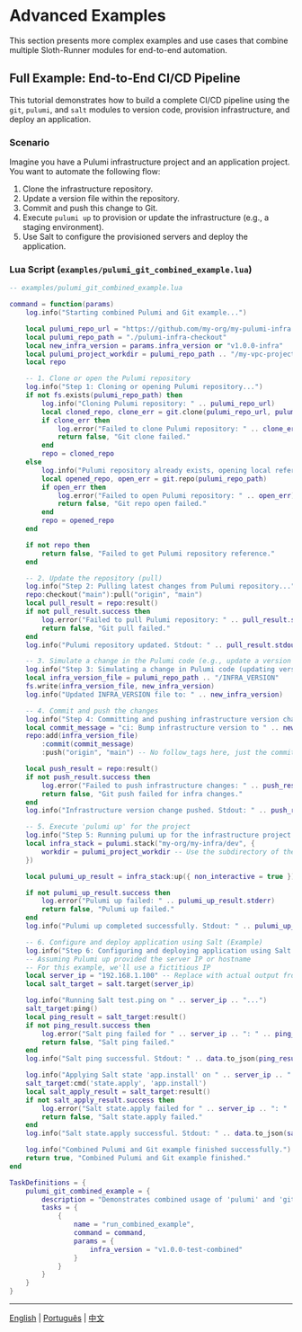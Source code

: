 # Advanced Examples

This section presents more complex examples and use cases that combine multiple Sloth-Runner modules for end-to-end automation.

## Full Example: End-to-End CI/CD Pipeline

This tutorial demonstrates how to build a complete CI/CD pipeline using the `git`, `pulumi`, and `salt` modules to version code, provision infrastructure, and deploy an application.

### Scenario

Imagine you have a Pulumi infrastructure project and an application project. You want to automate the following flow:

1.  Clone the infrastructure repository.
2.  Update a version file within the repository.
3.  Commit and push this change to Git.
4.  Execute `pulumi up` to provision or update the infrastructure (e.g., a staging environment).
5.  Use Salt to configure the provisioned servers and deploy the application.

### Lua Script (`examples/pulumi_git_combined_example.lua`)

```lua
-- examples/pulumi_git_combined_example.lua

command = function(params)
    log.info("Starting combined Pulumi and Git example...")

    local pulumi_repo_url = "https://github.com/my-org/my-pulumi-infra.git" -- Example Pulumi repo
    local pulumi_repo_path = "./pulumi-infra-checkout"
    local new_infra_version = params.infra_version or "v1.0.0-infra"
    local pulumi_project_workdir = pulumi_repo_path .. "/my-vpc-project" -- Subdirectory within the cloned repo
    local repo

    -- 1. Clone or open the Pulumi repository
    log.info("Step 1: Cloning or opening Pulumi repository...")
    if not fs.exists(pulumi_repo_path) then
        log.info("Cloning Pulumi repository: " .. pulumi_repo_url)
        local cloned_repo, clone_err = git.clone(pulumi_repo_url, pulumi_repo_path)
        if clone_err then
            log.error("Failed to clone Pulumi repository: " .. clone_err)
            return false, "Git clone failed."
        end
        repo = cloned_repo
    else
        log.info("Pulumi repository already exists, opening local reference.")
        local opened_repo, open_err = git.repo(pulumi_repo_path)
        if open_err then
            log.error("Failed to open Pulumi repository: " .. open_err)
            return false, "Git repo open failed."
        end
        repo = opened_repo
    end

    if not repo then
        return false, "Failed to get Pulumi repository reference."
    end

    -- 2. Update the repository (pull)
    log.info("Step 2: Pulling latest changes from Pulumi repository...")
    repo:checkout("main"):pull("origin", "main")
    local pull_result = repo:result()
    if not pull_result.success then
        log.error("Failed to pull Pulumi repository: " .. pull_result.stderr)
        return false, "Git pull failed."
    end
    log.info("Pulumi repository updated. Stdout: " .. pull_result.stdout)

    -- 3. Simulate a change in the Pulumi code (e.g., update a version file)
    log.info("Step 3: Simulating a change in Pulumi code (updating version file)...")
    local infra_version_file = pulumi_repo_path .. "/INFRA_VERSION"
    fs.write(infra_version_file, new_infra_version)
    log.info("Updated INFRA_VERSION file to: " .. new_infra_version)

    -- 4. Commit and push the changes
    log.info("Step 4: Committing and pushing infrastructure version change...")
    local commit_message = "ci: Bump infrastructure version to " .. new_infra_version
    repo:add(infra_version_file)
        :commit(commit_message)
        :push("origin", "main") -- No follow_tags here, just the commit

    local push_result = repo:result()
    if not push_result.success then
        log.error("Failed to push infrastructure changes: " .. push_result.stderr)
        return false, "Git push failed for infra changes."
    end
    log.info("Infrastructure version change pushed. Stdout: " .. push_result.stdout)

    -- 5. Execute 'pulumi up' for the project
    log.info("Step 5: Running pulumi up for the infrastructure project...")
    local infra_stack = pulumi.stack("my-org/my-infra/dev", {
        workdir = pulumi_project_workdir -- Use the subdirectory of the Pulumi project
    })

    local pulumi_up_result = infra_stack:up({ non_interactive = true })

    if not pulumi_up_result.success then
        log.error("Pulumi up failed: " .. pulumi_up_result.stderr)
        return false, "Pulumi up failed."
    end
    log.info("Pulumi up completed successfully. Stdout: " .. pulumi_up_result.stdout)

    -- 6. Configure and deploy application using Salt (Example)
    log.info("Step 6: Configuring and deploying application using Salt...")
    -- Assuming Pulumi up provided the server IP or hostname
    -- For this example, we'll use a fictitious IP
    local server_ip = "192.168.1.100" -- Replace with actual output from Pulumi, if any
    local salt_target = salt.target(server_ip)

    log.info("Running Salt test.ping on " .. server_ip .. "...")
    salt_target:ping()
    local ping_result = salt_target:result()
    if not ping_result.success then
        log.error("Salt ping failed for " .. server_ip .. ": " .. ping_result.stderr)
        return false, "Salt ping failed."
    end
    log.info("Salt ping successful. Stdout: " .. data.to_json(ping_result.stdout)) -- Assuming ping returns JSON

    log.info("Applying Salt state 'app.install' on " .. server_ip .. "...")
    salt_target:cmd('state.apply', 'app.install')
    local salt_apply_result = salt_target:result()
    if not salt_apply_result.success then
        log.error("Salt state.apply failed for " .. server_ip .. ": " .. salt_apply_result.stderr)
        return false, "Salt state.apply failed."
    end
    log.info("Salt state.apply successful. Stdout: " .. data.to_json(salt_apply_result.stdout))

    log.info("Combined Pulumi and Git example finished successfully.")
    return true, "Combined Pulumi and Git example finished."
end

TaskDefinitions = {
    pulumi_git_combined_example = {
        description = "Demonstrates combined usage of 'pulumi' and 'git' modules for CI/CD pipeline.",
        tasks = {
            {
                name = "run_combined_example",
                command = command,
                params = {
                    infra_version = "v1.0.0-test-combined"
                }
            }
        }
    }
}
```

---
[English](./advanced-examples.md) | [Português](../pt/advanced-examples.md) | [中文](../zh/advanced-examples.md)